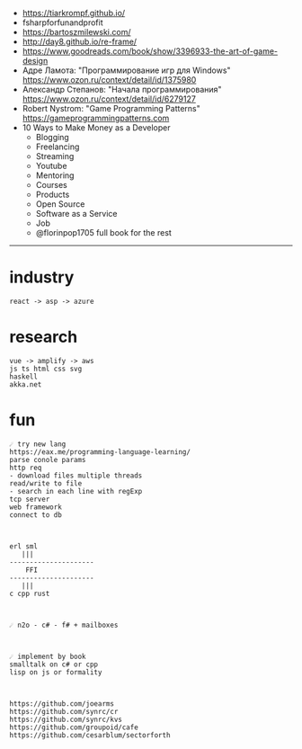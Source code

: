 * https://tiarkrompf.github.io/
* fsharpforfunandprofit
* https://bartoszmilewski.com/
* http://day8.github.io/re-frame/
* https://www.goodreads.com/book/show/3396933-the-art-of-game-design
* Адре Ламота: "Программирование игр для Windows" https://www.ozon.ru/context/detail/id/1375980
* Александр Степанов: "Начала программирования" https://www.ozon.ru/context/detail/id/6279127
* Robert Nystrom: "Game Programming Patterns" https://gameprogrammingpatterns.com
* 10 Ways to Make Money as a Developer
  * Blogging
  * Freelancing
  * Streaming
  * Youtube
  * Mentoring
  * Courses
  * Products
  * Open Source
  * Software as a Service
  * Job
  * @florinpop1705 full book for the rest



---



# industry
```
react -> asp -> azure
```

# research
```
vue -> amplify -> aws
js ts html css svg
haskell
akka.net
```

# fun
```
☄️ try new lang
https://eax.me/programming-language-learning/
parse conole params
http req
- download files multiple threads
read/write to file
- search in each line with regExp
tcp server
web framework
connect to db



erl sml
   |||
---------------------
    FFI
---------------------
   |||
c cpp rust



☄️ n2o - c# - f# + mailboxes



☄️ implement by book
smalltalk on c# or cpp
lisp on js or formality



https://github.com/joearms
https://github.com/synrc/cr
https://github.com/synrc/kvs
https://github.com/groupoid/cafe
https://github.com/cesarblum/sectorforth
```
